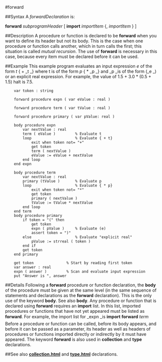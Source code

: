 
#forward

##Syntax
A _forwardDeclaration_ is:

**forward** _subprogramHeader_
[ **import** _importItem_ {, _importItem_ } ]




##Description
A procedure or function is declared to be **forward** when you want to define its header but not its body. This is the case when one procedure or function calls another, which in turn calls the first; this situation is called _mutual recursion_. The use of **forward** is necessary in this case, because every item must be declared before it can be used.



##Example
This example program evaluates an input expression _e_ of the form _t_ { + _t _} where t is of the form _p_ { * _p _} and _p _is of the form (_e _) or an explicit real expression. For example, the value of 1.5 + 3.0 * (0.5 + 1.5) halt is 7.5.


        var token : string
        
        forward procedure expn ( var eValue : real )
        
        forward procedure term ( var tValue : real )
        
        forward procedure primary ( var pValue: real )
        
        body procedure expn
            var nextValue : real
            term ( eValue )         % Evaluate t
            loop                    % Evaluate { + t}
                exit when token not= "+"
                get token
                term ( nextValue )
                eValue := eValue + nextValue
            end loop
        end expn
        
        body procedure term
            var nextValue : real
            primary (tValue )       % Evaluate p
            loop                    % Evaluate { * p}
                exit when token not= "*"
                get token
                primary ( nextValue )
                tValue := tValue * nextValue
            end loop
        end term
        body procedure primary
            if token = "(" then
                get token
                expn ( pValue )     % Evaluate (e)
                assert token = ")"
            else                    % Evaluate "explicit real"
                pValue := strreal ( token )
            end if
            get token
        end primary
        
        get token               % Start by reading first token
        var answer : real
        expn ( answer )         % Scan and evaluate input expression
        put "Answer is ", answer
##Details
Following a **forward** procedure or function declaration, the **body** of the procedure must be given at the same level (in the same sequence of statements and declarations as the **forward** declaration). This is the only use of the keyword **body**. See also **body**.
Any procedure or function that is declared using **forward** requires an **import** list. In this list, imported procedures or functions that have not yet appeared must be listed as **forward**. For example, the import list for _expn _is **import** **forward** _term_ &#133; Before a procedure or function can be called, before its body appears, and before it can be passed as a parameter, its header as well as headers of procedures or functions imported directly or indirectly by it must have appeared.
The keyword **forward** is also used in **collection** and **type** declarations. 



##See also
**[collection.html](collection)** and **[type.html](type)** declarations.


